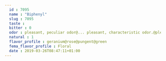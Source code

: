```yaml
---
  id : 7095
  name : "Biphenyl"
  slug : 7095
  taste : 
  bitter : 0
  odor : pleasant, peculiar odor@... pleasant, characteristic odor.@pleasant, butter-like
  natural : 1
  flavor_profile : geranium@rose@pungent@green
  fema_flavor_profile : Floral
  date : 2019-03-26T08:47:11+01:00
---
```



